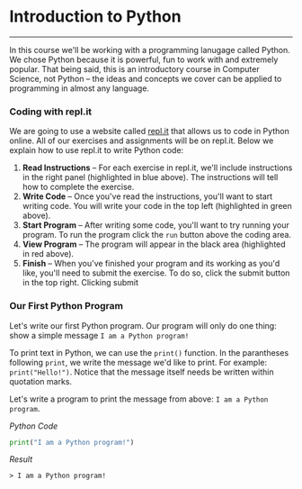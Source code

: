 # Introduction to Python
---

In this course we'll be working with a programming lanugage called Python. We chose Python because it is powerful, fun to work with and extremely popular. That being said, this is an introductory course in Computer Science, not Python – the ideas and concepts we cover can be applied to programming in almost any language.

### Coding with repl.it
We are going to use a website called [repl.it](repl.it) that allows us to code in Python online. All of our exercises and assignments will be on repl.it. Below we explain how to use repl.it to write Python code:


1. **Read Instructions** – For each exercise in repl.it, we'll include instructions in the right panel (highlighted in blue above). The instructions will tell how to complete the exercise.
2. **Write Code** – Once you've read the instructions, you'll want to start writing code. You will write your code in the top left (highlighted in green above).
3. **Start Program** – After writing some code, you'll want to try running your program. To run the program click the `run` button above the coding area.
4. **View Program** – The program will appear in the black area (highlighted in red above).
5. **Finish** – When you've finished your program and its working as you'd like, you'll need to submit the exercise. To do so, click the submit button in the top right. Clicking submit

### Our First Python Program
Let's write our first Python program. Our program will  only do one thing: show a simple message `I am a Python program!`

To print text in Python, we can use the `print()` function. In the parantheses following `print`, we write the message we'd like to print. For example: `print("Hello!")`. Notice that the message itself needs be written within quotation marks.

Let's write a program to print the message from above: `I am a Python program`.

_Python Code_
```python
print("I am a Python program!")
```
_Result_
```
> I am a Python program!
```